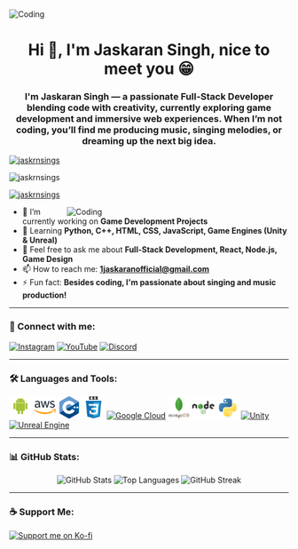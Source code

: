<img align="center" alt="Coding" width="1200" src="https://user-images.githubusercontent.com/74038190/225813708-98b745f2-7d22-48cf-9150-083f1b00d6c9.gif">

<h1 align="center">Hi 👋, I'm Jaskaran Singh, nice to meet you 😁</h1>
<h3 align="center">I'm Jaskaran Singh — a passionate Full-Stack Developer blending code with creativity, currently exploring game development and immersive web experiences.
When I’m not coding, you’ll find me producing music, singing melodies, or dreaming up the next big idea.</h3>


<p align="left"> <a href="https://twitter.com/jaskrninlove" target="blank"><img src="https://img.shields.io/twitter/follow/jaskrninlove?logo=twitter&style=for-the-badge" alt="jaskrnsings" /></a> </p>

<p align="left"> <img src="https://komarev.com/ghpvc/?username=jaskrnsings1&label=Profile%20views&color=0e75b6&style=flat" alt="jaskrnsings" /> </p>

<p align="left"> <a href="https://github.com/ryo-ma/github-profile-trophy"><img src="https://github-profile-trophy.vercel.app/?username=jaskrnsroay" alt="jaskrnsings" /></a> </p>

<img align="right" alt="Coding" width="400" src="https://media1.giphy.com/media/3kPDmoWdBpQPNhCnUG/giphy.gif?cid=ecf05e47czcc532765ws5oumsyflmrr3l84ahc8wpu2orb87&ep=v1_gifs_related&rid=giphy.gif&ct=s">

- 🔭 I’m currently working on **Game Development Projects**  
- 🌱 Learning **Python, C++, HTML, CSS, JavaScript, Game Engines (Unity & Unreal)**  
- 💬 Feel free to ask me about **Full-Stack Development, React, Node.js, Game Design**  
- 📫 How to reach me: **1jaskaranofficial@gmail.com**  
- ⚡ Fun fact: **Besides coding, I'm passionate about singing and music production!**

---

<h3>📱 Connect with me:</h3>
<p align="left">
  <a href="https://instagram.com/jaskrnlive" target="_blank"><img align="center" src="https://raw.githubusercontent.com/rahuldkjain/github-profile-readme-generator/master/src/images/icons/Social/instagram.svg" alt="Instagram" height="30" width="40" /></a>
  <a href="https://www.youtube.com/c/jaskrnsings" target="_blank"><img align="center" src="https://raw.githubusercontent.com/rahuldkjain/github-profile-readme-generator/master/src/images/icons/Social/youtube.svg" alt="YouTube" height="30" width="40" /></a>
  <a href="https://discord.gg/jaskrnsings" target="_blank"><img align="center" src="https://raw.githubusercontent.com/rahuldkjain/github-profile-readme-generator/master/src/images/icons/Social/discord.svg" alt="Discord" height="30" width="40" /></a>
</p>

---

<h3>🛠️ Languages and Tools:</h3>
<p align="left">
  <a href="https://developer.android.com" target="_blank" rel="noreferrer"><img src="https://raw.githubusercontent.com/devicons/devicon/master/icons/android/android-original-wordmark.svg" alt="Android" width="40" height="40"/></a> 
  <a href="https://aws.amazon.com" target="_blank" rel="noreferrer"><img src="https://raw.githubusercontent.com/devicons/devicon/master/icons/amazonwebservices/amazonwebservices-original-wordmark.svg" alt="AWS" width="40" height="40"/></a> 
  <a href="https://www.w3schools.com/cpp/" target="_blank" rel="noreferrer"><img src="https://raw.githubusercontent.com/devicons/devicon/master/icons/cplusplus/cplusplus-original.svg" alt="C++" width="40" height="40"/></a> 
  <a href="https://www.w3schools.com/css/" target="_blank" rel="noreferrer"><img src="https://raw.githubusercontent.com/devicons/devicon/master/icons/css3/css3-original-wordmark.svg" alt="CSS3" width="40" height="40"/></a> 
  <a href="https://cloud.google.com" target="_blank" rel="noreferrer"><img src="https://www.vectorlogo.zone/logos/google_cloud/google_cloud-icon.svg" alt="Google Cloud" width="40" height="40"/></a> 
  <a href="https://www.mongodb.com/" target="_blank" rel="noreferrer"><img src="https://raw.githubusercontent.com/devicons/devicon/master/icons/mongodb/mongodb-original-wordmark.svg" alt="MongoDB" width="40" height="40"/></a> 
  <a href="https://nodejs.org" target="_blank" rel="noreferrer"><img src="https://raw.githubusercontent.com/devicons/devicon/master/icons/nodejs/nodejs-original-wordmark.svg" alt="Node.js" width="40" height="40"/></a> 
  <a href="https://www.python.org" target="_blank" rel="noreferrer"><img src="https://raw.githubusercontent.com/devicons/devicon/master/icons/python/python-original.svg" alt="Python" width="40" height="40"/></a> 
  <a href="https://unity.com/" target="_blank" rel="noreferrer"><img src="https://www.vectorlogo.zone/logos/unity3d/unity3d-icon.svg" alt="Unity" width="40" height="40"/></a> 
  <a href="https://unrealengine.com/" target="_blank" rel="noreferrer"><img src="https://raw.githubusercontent.com/kenangundogan/fontisto/036b7eca71aab1bef8e6a0518f7329f13ed62f6b/icons/svg/brand/unreal-engine.svg" alt="Unreal Engine" width="40" height="40"/></a>
</p>

---

<h3>📊 GitHub Stats:</h3>
<div align="center">
  <img src="https://github-readme-stats.vercel.app/api?username=jaskrnsings&show_icons=true&theme=radical" alt="GitHub Stats" width="400px"/>
  <img src="https://github-readme-stats.vercel.app/api/top-langs?username=jaskrnsings&layout=compact&show_icons=true&locale=en&theme=radical" alt="Top Languages" width="400px"/>
  <img src="https://github-readme-streak-stats.herokuapp.com/?user=jaskrnsroay&theme=radical" alt="GitHub Streak" width="400px"/>
</div>

---

<h3>☕ Support Me:</h3>
<p><a href="https://ko-fi.com/jaskrnsings"><img src="https://cdn.ko-fi.com/cdn/kofi3.png?v=3" height="50" width="210" alt="Support me on Ko-fi" align="center" /></a></p>
